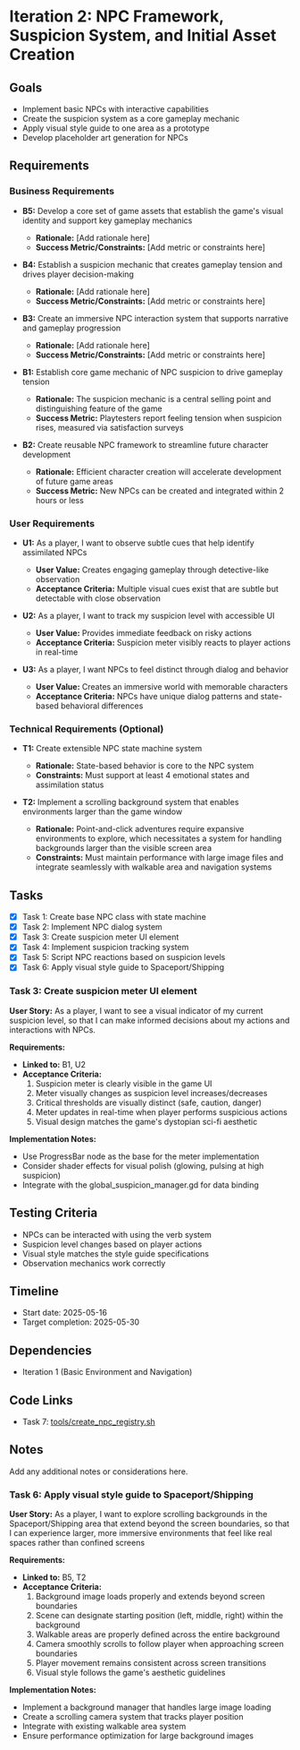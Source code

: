 # Iteration 2: NPC Framework, Suspicion System, and Initial Asset Creation

## Goals
- Implement basic NPCs with interactive capabilities
- Create the suspicion system as a core gameplay mechanic
- Apply visual style guide to one area as a prototype
- Develop placeholder art generation for NPCs

## Requirements

### Business Requirements

- **B5:** Develop a core set of game assets that establish the game's visual identity and support key gameplay mechanics
  - **Rationale:** [Add rationale here]
  - **Success Metric/Constraints:** [Add metric or constraints here]

- **B4:** Establish a suspicion mechanic that creates gameplay tension and drives player decision-making
  - **Rationale:** [Add rationale here]
  - **Success Metric/Constraints:** [Add metric or constraints here]

- **B3:** Create an immersive NPC interaction system that supports narrative and gameplay progression
  - **Rationale:** [Add rationale here]
  - **Success Metric/Constraints:** [Add metric or constraints here]
- **B1:** Establish core game mechanic of NPC suspicion to drive gameplay tension
  - **Rationale:** The suspicion mechanic is a central selling point and distinguishing feature of the game
  - **Success Metric:** Playtesters report feeling tension when suspicion rises, measured via satisfaction surveys

- **B2:** Create reusable NPC framework to streamline future character development
  - **Rationale:** Efficient character creation will accelerate development of future game areas
  - **Success Metric:** New NPCs can be created and integrated within 2 hours or less

### User Requirements
- **U1:** As a player, I want to observe subtle cues that help identify assimilated NPCs
  - **User Value:** Creates engaging gameplay through detective-like observation
  - **Acceptance Criteria:** Multiple visual cues exist that are subtle but detectable with close observation

- **U2:** As a player, I want to track my suspicion level with accessible UI
  - **User Value:** Provides immediate feedback on risky actions
  - **Acceptance Criteria:** Suspicion meter visibly reacts to player actions in real-time

- **U3:** As a player, I want NPCs to feel distinct through dialog and behavior
  - **User Value:** Creates an immersive world with memorable characters
  - **Acceptance Criteria:** NPCs have unique dialog patterns and state-based behavioral differences

### Technical Requirements (Optional)
- **T1:** Create extensible NPC state machine system
  - **Rationale:** State-based behavior is core to the NPC system
  - **Constraints:** Must support at least 4 emotional states and assimilation status

- **T2:** Implement a scrolling background system that enables environments larger than the game window
  - **Rationale:** Point-and-click adventures require expansive environments to explore, which necessitates a system for handling backgrounds larger than the visible screen area
  - **Constraints:** Must maintain performance with large image files and integrate seamlessly with walkable area and navigation systems

## Tasks
- [x] Task 1: Create base NPC class with state machine
- [x] Task 2: Implement NPC dialog system
- [x] Task 3: Create suspicion meter UI element
- [x] Task 4: Implement suspicion tracking system
- [x] Task 5: Script NPC reactions based on suspicion levels
- [x] Task 6: Apply visual style guide to Spaceport/Shipping

### Task 3: Create suspicion meter UI element

**User Story:** As a player, I want to see a visual indicator of my current suspicion level, so that I can make informed decisions about my actions and interactions with NPCs.

**Requirements:**
- **Linked to:** B1, U2
- **Acceptance Criteria:**
  1. Suspicion meter is clearly visible in the game UI
  2. Meter visually changes as suspicion level increases/decreases
  3. Critical thresholds are visually distinct (safe, caution, danger)
  4. Meter updates in real-time when player performs suspicious actions
  5. Visual design matches the game's dystopian sci-fi aesthetic

**Implementation Notes:**
- Use ProgressBar node as the base for the meter implementation
- Consider shader effects for visual polish (glowing, pulsing at high suspicion)
- Integrate with the global_suspicion_manager.gd for data binding

## Testing Criteria
- NPCs can be interacted with using the verb system
- Suspicion level changes based on player actions
- Visual style matches the style guide specifications
- Observation mechanics work correctly

## Timeline
- Start date: 2025-05-16
- Target completion: 2025-05-30

## Dependencies
- Iteration 1 (Basic Environment and Navigation)

## Code Links
- Task 7: [tools/create_npc_registry.sh](tools/create_npc_registry.sh)

## Notes
Add any additional notes or considerations here.

### Task 6: Apply visual style guide to Spaceport/Shipping

**User Story:** As a player, I want to explore scrolling backgrounds in the Spaceport/Shipping area that extend beyond the screen boundaries, so that I can experience larger, more immersive environments that feel like real spaces rather than confined screens

**Requirements:**
- **Linked to:** B5, T2
- **Acceptance Criteria:**
  1. Background image loads properly and extends beyond screen boundaries
  2. Scene can designate starting position (left, middle, right) within the background
  3. Walkable areas are properly defined across the entire background
  4. Camera smoothly scrolls to follow player when approaching screen boundaries
  5. Player movement remains consistent across screen transitions
  6. Visual style follows the game's aesthetic guidelines

**Implementation Notes:**
- Implement a background manager that handles large image loading
- Create a scrolling camera system that tracks player position
- Integrate with existing walkable area system
- Ensure performance optimization for large background images

